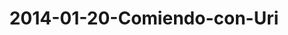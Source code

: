 ---
layout: blog
title: 2014-01-20-Comiendo-con-Uri
category: blog
lat: 10.60806
lng: 103.52166
image: https://s3-us-west-2.amazonaws.com/travels2013/2014-01-20 23:27:52 PST.jpg
observation: 20140120232752PST
---